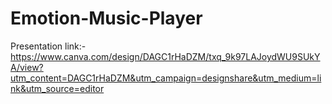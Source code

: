 # Emotion-Music-Player

Presentation link:- https://www.canva.com/design/DAGC1rHaDZM/txq_9k97LAJoydWU9SUkYA/view?utm_content=DAGC1rHaDZM&utm_campaign=designshare&utm_medium=link&utm_source=editor
